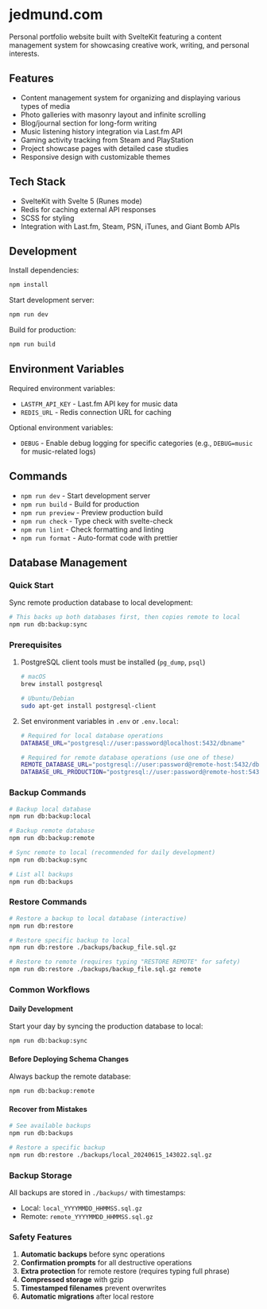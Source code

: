 # jedmund.com

Personal portfolio website built with SvelteKit featuring a content management system for showcasing creative work, writing, and personal interests.

## Features

- Content management system for organizing and displaying various types of media
- Photo galleries with masonry layout and infinite scrolling
- Blog/journal section for long-form writing
- Music listening history integration via Last.fm API
- Gaming activity tracking from Steam and PlayStation
- Project showcase pages with detailed case studies
- Responsive design with customizable themes

## Tech Stack

- SvelteKit with Svelte 5 (Runes mode)
- Redis for caching external API responses
- SCSS for styling
- Integration with Last.fm, Steam, PSN, iTunes, and Giant Bomb APIs

## Development

Install dependencies:

```bash
npm install
```

Start development server:

```bash
npm run dev
```

Build for production:

```bash
npm run build
```

## Environment Variables

Required environment variables:

- `LASTFM_API_KEY` - Last.fm API key for music data
- `REDIS_URL` - Redis connection URL for caching

Optional environment variables:

- `DEBUG` - Enable debug logging for specific categories (e.g., `DEBUG=music` for music-related logs)

## Commands

- `npm run dev` - Start development server
- `npm run build` - Build for production
- `npm run preview` - Preview production build
- `npm run check` - Type check with svelte-check
- `npm run lint` - Check formatting and linting
- `npm run format` - Auto-format code with prettier

## Database Management

### Quick Start

Sync remote production database to local development:

```bash
# This backs up both databases first, then copies remote to local
npm run db:backup:sync
```

### Prerequisites

1. PostgreSQL client tools must be installed (`pg_dump`, `psql`)

   ```bash
   # macOS
   brew install postgresql

   # Ubuntu/Debian
   sudo apt-get install postgresql-client
   ```

2. Set environment variables in `.env` or `.env.local`:

   ```bash
   # Required for local database operations
   DATABASE_URL="postgresql://user:password@localhost:5432/dbname"

   # Required for remote database operations (use one of these)
   REMOTE_DATABASE_URL="postgresql://user:password@remote-host:5432/dbname"
   DATABASE_URL_PRODUCTION="postgresql://user:password@remote-host:5432/dbname"
   ```

### Backup Commands

```bash
# Backup local database
npm run db:backup:local

# Backup remote database
npm run db:backup:remote

# Sync remote to local (recommended for daily development)
npm run db:backup:sync

# List all backups
npm run db:backups
```

### Restore Commands

```bash
# Restore a backup to local database (interactive)
npm run db:restore

# Restore specific backup to local
npm run db:restore ./backups/backup_file.sql.gz

# Restore to remote (requires typing "RESTORE REMOTE" for safety)
npm run db:restore ./backups/backup_file.sql.gz remote
```

### Common Workflows

#### Daily Development

Start your day by syncing the production database to local:

```bash
npm run db:backup:sync
```

#### Before Deploying Schema Changes

Always backup the remote database:

```bash
npm run db:backup:remote
```

#### Recover from Mistakes

```bash
# See available backups
npm run db:backups

# Restore a specific backup
npm run db:restore ./backups/local_20240615_143022.sql.gz
```

### Backup Storage

All backups are stored in `./backups/` with timestamps:

- Local: `local_YYYYMMDD_HHMMSS.sql.gz`
- Remote: `remote_YYYYMMDD_HHMMSS.sql.gz`

### Safety Features

1. **Automatic backups** before sync operations
2. **Confirmation prompts** for all destructive operations
3. **Extra protection** for remote restore (requires typing full phrase)
4. **Compressed storage** with gzip
5. **Timestamped filenames** prevent overwrites
6. **Automatic migrations** after local restore
